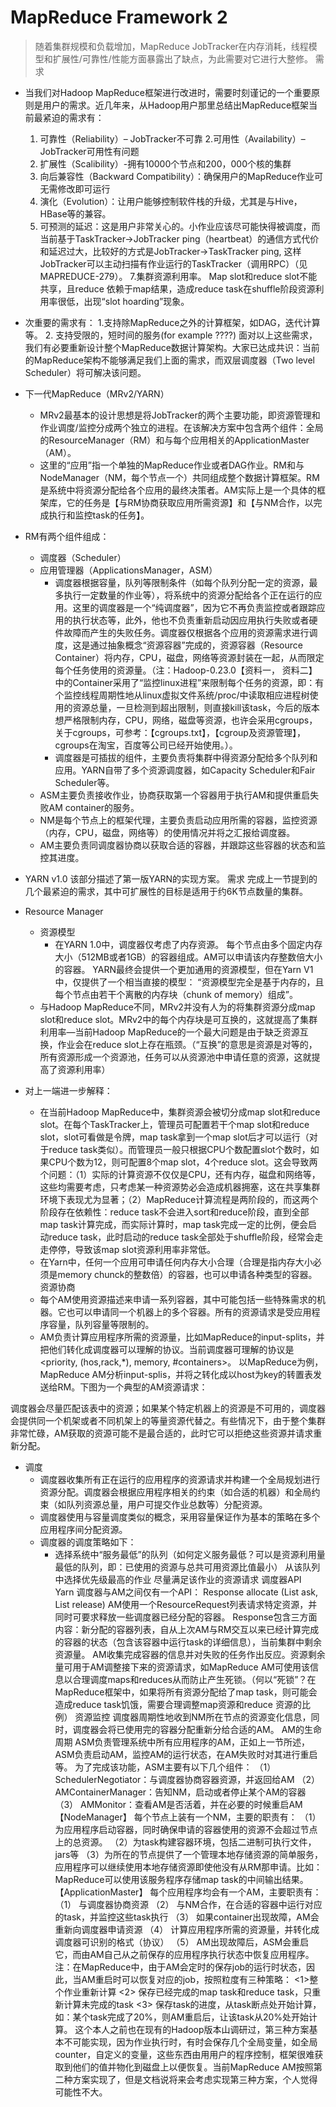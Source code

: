 # MapReduce Framework 2
> 随着集群规模和负载增加，MapReduce JobTracker在内存消耗，线程模型和扩展性/可靠性/性能方面暴露出了缺点，为此需要对它进行大整修。
需求

* 当我们对Hadoop MapReduce框架进行改进时，需要时刻谨记的一个重要原则是用户的需求。近几年来，从Hadoop用户那里总结出MapReduce框架当前最紧迫的需求有：
  1. 可靠性（Reliability）– JobTracker不可靠 
  2.可用性（Availability）– JobTracker可用性有问题
  3. 扩展性（Scalibility）-拥有10000个节点和200，000个核的集群 
  4. 向后兼容性（Backward Compatibility）：确保用户的MapReduce作业可无需修改即可运行
  5. 演化（Evolution）：让用户能够控制软件栈的升级，尤其是与Hive，HBase等的兼容。
  6. 可预测的延迟：这是用户非常关心的。小作业应该尽可能快得被调度，而当前基于TaskTracker->JobTracker ping（heartbeat）的通信方式代价和延迟过大，比较好的方式是JobTracker->TaskTracker ping, 这样JobTracker可以主动扫描有作业运行的TaskTracker（调用RPC）（见MAPREDUCE-279）。
  7.集群资源利用率。 Map slot和reduce slot不能共享，且reduce 依赖于map结果，造成reduce task在shuffle阶段资源利用率很低，出现“slot hoarding”现象。

* 次重要的需求有：
  1.支持除MapReduce之外的计算框架，如DAG，迭代计算等。
  2.  支持受限的，短时间的服务(for example ????)
面对以上这些需求，我们有必要重新设计整个MapReduce数据计算架构。大家已达成共识：当前的MapReduce架构不能够满足我们上面的需求，而双层调度器（Two level Scheduler）将可解决该问题。

* 下一代MapReduce（MRv2/YARN）
  * MRv2最基本的设计思想是将JobTracker的两个主要功能，即资源管理和作业调度/监控分成两个独立的进程。在该解决方案中包含两个组件：全局的ResourceManager（RM）和与每个应用相关的ApplicationMaster（AM）。
   * 这里的“应用”指一个单独的MapReduce作业或者DAG作业。RM和与NodeManager（NM，每个节点一个）共同组成整个数据计算框架。RM是系统中将资源分配给各个应用的最终决策者。AM实际上是一个具体的框架库，它的任务是【与RM协商获取应用所需资源】和【与NM合作，以完成执行和监控task的任务】。

* RM有两个组件组成：
  * 调度器（Scheduler）
  * 应用管理器（ApplicationsManager，ASM）
    * 调度器根据容量，队列等限制条件（如每个队列分配一定的资源，最多执行一定数量的作业等），将系统中的资源分配给各个正在运行的应用。这里的调度器是一个“纯调度器”，因为它不再负责监控或者跟踪应用的执行状态等，此外，他也不负责重新启动因应用执行失败或者硬件故障而产生的失败任务。调度器仅根据各个应用的资源需求进行调度，这是通过抽象概念“资源容器”完成的，资源容器（Resource Container）将内存，CPU，磁盘，网络等资源封装在一起，从而限定每个任务使用的资源量。（注：Hadoop-0.23.0【资料一， 资料二】中的Container采用了“监控linux进程”来限制每个任务的资源，即：有个监控线程周期性地从linux虚拟文件系统/proc/中读取相应进程树使用的资源总量，一旦检测到超出限制，则直接kill该task，今后的版本想严格限制内存，CPU，网络，磁盘等资源，也许会采用cgroups，关于cgroups，可参考：【cgroups.txt】，【cgroup及资源管理】，cgroups在淘宝，百度等公司已经开始使用。）。
    * 调度器是可插拔的组件，主要负责将集群中得资源分配给多个队列和应用。YARN自带了多个资源调度器，如Capacity Scheduler和Fair Scheduler等。
  * ASM主要负责接收作业，协商获取第一个容器用于执行AM和提供重启失败AM container的服务。
  * NM是每个节点上的框架代理，主要负责启动应用所需的容器，监控资源（内存，CPU，磁盘，网络等）的使用情况并将之汇报给调度器。
  * AM主要负责同调度器协商以获取合适的容器，并跟踪这些容器的状态和监控其进度。

* YARN v1.0
该部分描述了第一版YARN的实现方案。
需求
完成上一节提到的几个最紧迫的需求，其中可扩展性的目标是适用于约6K节点数量的集群。

* Resource Manager
  * 资源模型
    * 在YARN 1.0中，调度器仅考虑了内存资源。 每个节点由多个固定内存大小（512MB或者1GB）的容器组成。AM可以申请该内存整数倍大小的容器。
    YARN最终会提供一个更加通用的资源模型，但在Yarn V1中，仅提供了一个相当直接的模型：
    “资源模型完全是基于内存的，且每个节点由若干个离散的内存块（chunk of memory）组成”。
  * 与Hadoop MapReduce不同，MRv2并没有人为的将集群资源分成map slot和reduce slot。MRv2中的每个内存块是可互换的，这就提高了集群利用率—当前Hadoop MapReduce的一个最大问题是由于缺乏资源互换，作业会在reduce slot上存在瓶颈。（“互换”的意思是资源是对等的，所有资源形成一个资源池，任务可以从资源池中申请任意的资源，这就提高了资源利用率）

* 对上一端进一步解释：
   * 在当前Hadoop MapReduce中，集群资源会被切分成map slot和reduce slot。在每个TaskTracker上，管理员可配置若干个map slot和reduce slot，slot可看做是令牌，map task拿到一个map slot后才可以运行（对于reduce task类似）。而管理员一般只根据CPU个数配置slot个数时，如果CPU个数为12，则可配置8个map slot，4个reduce slot。这会导致两个问题：（1）实际的计算资源不仅仅是CPU，还有内存，磁盘和网络等，这些均需要考虑，只考虑某一种资源势必会造成机器拥塞，这在共享集群环境下表现尤为显著；（2）MapReduce计算流程是两阶段的，而这两个阶段存在依赖性：reduce task不会进入sort和reduce阶段，直到全部map task计算完成，而实际计算时，map task完成一定的比例，便会启动reduce task，此时启动的reduce task全部处于shuffle阶段，经常会走走停停，导致该map slot资源利用率非常低。
  * 在Yarn中，任何一个应用可申请任何内存大小合理（合理是指内存大小必须是memory chunck的整数倍）的容器，也可以申请各种类型的容器。
资源协商
  * 每个AM使用资源描述来申请一系列容器，其中可能包括一些特殊需求的机器。它也可以申请同一个机器上的多个容器。所有的资源请求是受应用程序容量，队列容量等限制的。
  * AM负责计算应用程序所需的资源量，比如MapReduce的input-splits，并把他们转化成调度器可以理解的协议。当前调度器可理解的协议是<priority, (hos,rack,*), memory, #containers>。
以MapReduce为例，MapReduce AM分析input-splis，并将之转化成以host为key的转置表发送给RM。下图为一个典型的AM资源请求：

调度器会尽量匹配该表中的资源；如果某个特定机器上的资源是不可用的，调度器会提供同一个机架或者不同机架上的等量资源代替之。有些情况下，由于整个集群非常忙碌，AM获取的资源可能不是最合适的，此时它可以拒绝这些资源并请求重新分配。

* 调度
  * 调度器收集所有正在运行的应用程序的资源请求并构建一个全局规划进行资源分配。调度器会根据应用程序相关的约束（如合适的机器）和全局约束（如队列资源总量，用户可提交作业总数等）分配资源。
  * 调度器使用与容量调度类似的概念，采用容量保证作为基本的策略在多个应用程序间分配资源。
  * 调度器的调度策略如下：
    * 选择系统中“服务最低”的队列（如何定义服务最低？可以是资源利用量最低的队列，即：已使用的资源与总共可用资源比值最小）
从该队列中选择优先级最高的作业
尽量满足该作业的资源请求
调度器API     
Yarn 调度器与AM之间仅有一个API：
Response allocate (List<ResourceRequest> ask, List<Container> release)
AM使用一个ResourceRequest列表请求特定资源，并同时可要求释放一些调度器已经分配的容器。
Response包含三方面内容：新分配的容器列表，自从上次AM与RM交互以来已经计算完成的容器的状态（包含该容器中运行task的详细信息），当前集群中剩余资源量。 AM收集完成容器的信息并对失败的任务作出反应。资源剩余量可用于AM调整接下来的资源请求，如MapReduce AM可使用该信息以合理调度maps和reduces从而防止产生死锁。（何以“死锁”？在MapReduce框架中，如果将所有资源分配给了map task，则可能会造成reduce  task饥饿，需要合理调整map资源和reduce 资源的比例）
资源监控
调度器周期性地收到NM所在节点的资源变化信息，同时，调度器会将已使用完的容器分配重新分给合适的AM。
AM的生命周期
ASM负责管理系统中所有应用程序的AM，正如上一节所述，ASM负责启动AM，监控AM的运行状态，在AM失败时对其进行重启等。
为了完成该功能，ASM主要有以下几个组件：
（1） SchedulerNegotiator：与调度器协商容器资源，并返回给AM
（2）AMContainerManager：告知NM，启动或者停止某个AM的容器
（3）  AMMonitor：查看AM是否活着，并在必要的时候重启AM
【NodeManager】
每个节点上装有一个NM，主要的职责有：
（1）为应用程序启动容器，同时确保申请的容器使用的资源不会超过节点上的总资源。
（2）为task构建容器环境，包括二进制可执行文件，jars等
（3）为所在的节点提供了一个管理本地存储资源的简单服务，应用程序可以继续使用本地存储资源即使他没有从RM那申请。比如：MapReduce可以使用该服务程序存储map task的中间输出结果。
【ApplicationMaster】
每个应用程序均会有一个AM，主要职责有：
（1）  与调度器协商资源
（2）  与NM合作，在合适的容器中运行对应的task，并监控这些task执行
（3） 如果container出现故障，AM会重新向调度器申请资源
（4）  计算应用程序所需的资源量，并转化成调度器可识别的格式（协议）
（5）  AM出现故障后，ASM会重启它，而由AM自己从之前保存的应用程序执行状态中恢复应用程序。
注：在MapReduce中，由于AM会定时的保存job的运行时状态，因此，当AM重启时可以恢复对应的job，按照粒度有三种策略：
<1>整个作业重新计算
<2> 保存已经完成的map task和reduce task，只重新计算未完成的task
<3> 保存task的进度，从task断点处开始计算，如：某个task完成了20%，则AM重启后，让该task从20%处开始计算。
这个本人之前也在现有的Hadoop版本山调研过，第三种方案基本不可能实现，因为作业执行时，有时会保存几个全局变量，如全局counter，自定义的变量，这些东西由用用户的程序控制，框架很难获取到他们的值并物化到磁盘上以便恢复。当前MapReduce AM按照第二种方案实现了，但是文档说将来会考虑实现第三种方案，个人觉得可能性不大。
